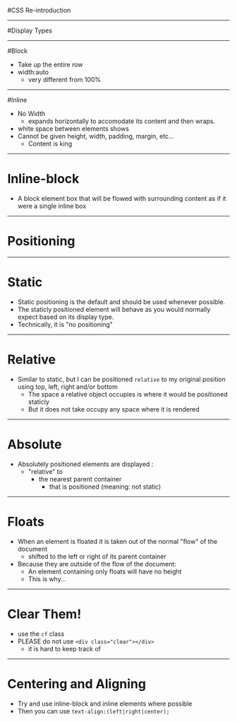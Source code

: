 #CSS Re-introduction

---

#Display Types

---

#Block

- Take up the entire row
- width:auto
	- very different from 100%
---

#Inline
- No Width
	- expands horizontally to accomodate its content and then wraps.
- white space between elements shows
- Cannot be given height, width, padding, margin, etc...
	- Content is king

---

# Inline-block
- A block element box that will be flowed with surrounding content as if it were a single inline box

---

# Positioning

---

# Static

- Static positioning is the default and should be used whenever possible.
- The staticly positioned element will behave as you would normally expect based on its display type.
- Technically, it is "no positioning"

---

# Relative

- Similar to static, but I can be positioned `relative` to my original position using top, left, right and/or bottom
	- The space a relative object occupies is where it would be positioned staticly
	- But it does not take occupy any space where it is rendered

---

# Absolute

- Absolutely positioned elements are displayed :
	- "relative" to
		- the nearest parent container
			- that is positioned (meaning: not static)

---

# Floats

- When an element is floated it is taken out of the normal "flow" of the document
	- shifted to the left or right of its parent container
- Because they are outside of the flow of the document:
	- An element containing only floats will have no height
	- This is why...

---

# Clear Them!

- use the `cf` class
- PLEASE do not use `<div class="clear"></div>`
	- it is hard to keep track of

---

# Centering and Aligning

- Try and use inline-block and inline elements where possible
- Then you can use  `text-align:(left|right|center);`
